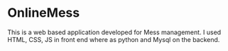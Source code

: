 # OnlineMess
This is a web based application developed for Mess management. I used HTML, CSS, JS in front end where as python and Mysql on the backend.
